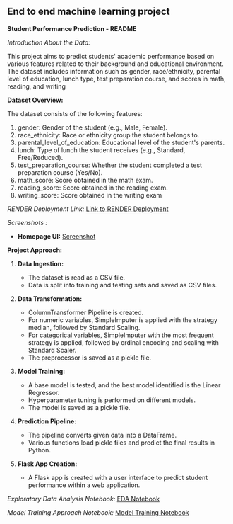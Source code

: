 ## End to end machine learning project
**Student Performance Prediction - README**

*Introduction About the Data:*

This project aims to predict students' academic performance based on various features related to their background and educational environment. The dataset includes information such as gender, race/ethnicity, parental level of education, lunch type, test preparation course, and scores in math, reading, and writing

**Dataset Overview:**

The dataset consists of the following features:

1. gender: Gender of the student (e.g., Male, Female).
2. race_ethnicity: Race or ethnicity group the student belongs to.
3. parental_level_of_education: Educational level of the student's parents.
4. lunch: Type of lunch the student receives (e.g., Standard, Free/Reduced).
5. test_preparation_course: Whether the student completed a test preparation course (Yes/No).
6. math_score: Score obtained in the math exam.
7. reading_score: Score obtained in the reading exam.
8. writing_score: Score obtained in the writing exam


*RENDER Deployment Link:*
[Link to RENDER Deployment](https://model-deployment1-6fod.onrender.com)

*Screenshots :*

- **Homepage UI:** [Screenshot](provide_link_here)





**Project Approach:**

1. **Data Ingestion:**
   - The dataset is read as a CSV file.
   - Data is split into training and testing sets and saved as CSV files.

2. **Data Transformation:**
   - ColumnTransformer Pipeline is created.
   - For numeric variables, SimpleImputer is applied with the strategy median, followed by 
     Standard Scaling.
   - For categorical variables, SimpleImputer with the most frequent strategy is applied, 
      followed by ordinal encoding and scaling with Standard Scaler.
   - The preprocessor is saved as a pickle file.

3. **Model Training:**
   - A base model is tested, and the best model identified is the Linear Regressor.
   - Hyperparameter tuning is performed on different models.
   - The model is saved as a pickle file.

4. **Prediction Pipeline:**
   - The pipeline converts given data into a DataFrame.
   - Various functions load pickle files and predict the final results in Python.

5. **Flask App Creation:**
   - A Flask app is created with a user interface to predict student performance within a web 
     application.

*Exploratory Data Analysis Notebook:*
[EDA Notebook](https://github.com/Vaibhavreddyv/mlprojects/blob/main/notebook/1%20.%20EDA%20STUDENT%20PERFORMANCE%20.ipynb)

*Model Training Approach Notebook:*
[Model Training Notebook](https://github.com/Vaibhavreddyv/mlprojects/blob/main/notebook/2.%20MODEL%20TRAINING.ipynb)

